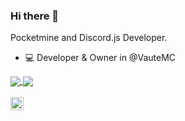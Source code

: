 ### Hi there 👋

Pocketmine and Discord.js Developer.

- 💻 Developer & Owner in @VauteMC

<a href="https://github.com/FckmlDev">
  <img align="center" src=https://github-readme-stats.vercel.app/api?username=KoralopD4v&hide=contribs,prs&show_icons=true&count_private=true&include_all_commits=true&theme=radical />
</a>
<a href="https://github.com/KoralopD4v">
  <img align="center" src=https://github-readme-stats.vercel.app/api/top-langs/?username=KoralopD4v&layout=compact&theme=radical/>
</a>

<br />
<br />

<a href="https://twitter.com/koralop3">
  <img align="left" alt="koralop3" width="21px" src="https://raw.githubusercontent.com/anuraghazra/anuraghazra/master/assets/twitter.svg" />
</a>
